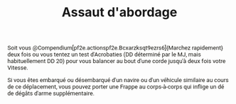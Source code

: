 ﻿---
title: Assaut d'abordage
titleEn: Boarding Assault
id: vZltxwRNvF5khf9a
group: actions
---
<p style="box-sizing: border-box; user-select: text; color: #191813; font-family: Roboto, system, -apple-system, sans-serif; font-size: 13px;">Soit vous @Compendium[pf2e.actionspf2e.Bcxarzksqt9ezrs6]{Marchez rapidement} deux fois ou vous tentez un test d'Acrobaties (DD déterminé par le MJ, mais habituellement DD 20) pour vous balancer au bout d'une corde jusqu'à deux fois votre Vitesse.</p><p style="box-sizing: border-box; user-select: text; color: #191813; font-family: Roboto, system, -apple-system, sans-serif; font-size: 13px;">Si vous êtes embarqué ou désembarqué d'un navire ou d'un véhicule similaire au cours de ce déplacement, vous pouvez porter une Frappe au corps-à-corps qui inflige un dé de dégâts d'arme supplémentaire.</p>
